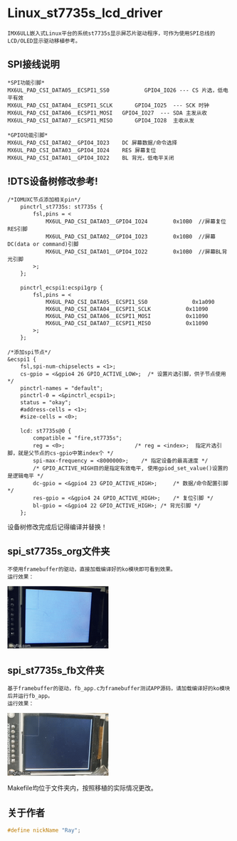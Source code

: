 # Linux_st7735s_lcd_driver
    IMX6ULL嵌入式Linux平台的系统st7735s显示屏芯片驱动程序，可作为使用SPI总线的LCD/OLED显示驱动移植参考。

## SPI接线说明
    *SPI功能引脚*
    MX6UL_PAD_CSI_DATA05__ECSPI1_SS0	       GPIO4_IO26 --- CS 片选，低电平有效
    MX6UL_PAD_CSI_DATA04__ECSPI1_SCLK 		GPIO4_IO25	--- SCK 时钟
    MX6UL_PAD_CSI_DATA06__ECSPI1_MOSI 	GPIO4_IO27  --- SDA 主发从收
    MX6UL_PAD_CSI_DATA07__ECSPI1_MISO		GPIO4_IO28	主收从发	

    *GPIO功能引脚*
    MX6UL_PAD_CSI_DATA02__GPIO4_IO23	DC 屏幕数据/命令选择
    MX6UL_PAD_CSI_DATA03__GPIO4_IO24	RES 屏幕复位
    MX6UL_PAD_CSI_DATA01__GPIO4_IO22 	BL 背光，低电平关闭

## !DTS设备树修改参考!
```
/*IOMUXC节点添加相关pin*/
	pinctrl_st7735s: st7735s {  
		fsl,pins = <
			MX6UL_PAD_CSI_DATA03__GPIO4_IO24        0x10B0	//屏幕复位RES引脚
			MX6UL_PAD_CSI_DATA02__GPIO4_IO23        0x10B0  //屏幕DC(data or command)引脚
			MX6UL_PAD_CSI_DATA01__GPIO4_IO22        0x10B0  //屏幕BL背光引脚
		>;
	};  

	pinctrl_ecspi1:ecspi1grp {
		fsl,pins = <
			MX6UL_PAD_CSI_DATA05__ECSPI1_SS0              0x1a090
			MX6UL_PAD_CSI_DATA04__ECSPI1_SCLK           0x11090
			MX6UL_PAD_CSI_DATA06__ECSPI1_MOSI           0x11090
			MX6UL_PAD_CSI_DATA07__ECSPI1_MISO           0x11090
		>;
 	};

/*添加spi节点*/
&ecspi1 {
	fsl,spi-num-chipselects = <1>;
	cs-gpio = <&gpio4 26 GPIO_ACTIVE_LOW>;	/* 设置片选引脚，供子节点使用 */ 
	pinctrl-names = "default";
	pinctrl-0 = <&pinctrl_ecspi1>;
 	status = "okay";
	#address-cells = <1>;
	#size-cells = <0>; 
    
	lcd: st7735s@0 {
		compatible = "fire,st7735s";
		reg = <0>;						/* reg = <index>;  指定片选引脚，就是父节点的cs-gpio中第index个 */
		spi-max-frequency = <8000000>;	  /* 指定设备的最高速度 */
		/* GPIO_ACTIVE_HIGH目的是指定有效电平, 使用gpiod_set_value()设置的是逻辑电平 */
		dc-gpio = <&gpio4 23 GPIO_ACTIVE_HIGH>;		/* 数据/命令配置引脚 */
		res-gpio = <&gpio4 24 GPIO_ACTIVE_HIGH>;	/* 复位引脚 */
		bl-gpio = <&gpio4 22 GPIO_ACTIVE_HIGH>;	/* 背光引脚 */
	};
```    
设备树修改完成后记得编译并替换！

## spi_st7735s_org文件夹
    不使用framebuffer的驱动，直接加载编译好的ko模块即可看到效果。
    运行效果：
 ![img](https://github.com/PIPIRay666/Linux_st7735s_lcd_driver/blob/main/pics/org.gif)
## spi_st7735s_fb文件夹
    基于framebuffer的驱动，fb_app.c为framebuffer测试APP源码，请加载编译好的ko模块后并运行fb_app。
    运行效果：
![img](https://github.com/PIPIRay666/Linux_st7735s_lcd_driver/blob/main/pics/fb.gif)

Makefile均位于文件夹内，按照移植的实际情况更改。

## 关于作者

```c
#define nickName "Ray";
```
